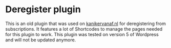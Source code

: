 # Deregister plugin

This is an old plugin that was used on [kanikervanaf.nl](https://kanikervanaf.nl) for deregistering from subscriptions. It features a lot of Shortcodes to manage the pages needed for this plugin to work. This plugin was tested on version 5 of Wordpress and will not be updated anymore.
